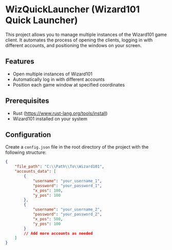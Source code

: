 # WizQuickLauncher (Wizard101 Quick Launcher)

This project allows you to manage multiple instances of the Wizard101 game client. It automates the process of opening the clients, logging in with different accounts, and positioning the windows on your screen.

## Features

- Open multiple instances of Wizard101
- Automatically log in with different accounts
- Position each game window at specified coordinates

## Prerequisites

- Rust (https://www.rust-lang.org/tools/install)
- Wizard101 installed on your system

## Configuration

Create a `config.json` file in the root directory of the project with the following structure:

```json
{
    "file_path": "C:\\Path\\To\\Wizard101",
    "accounts_data": [
        {
            "username": "your_username_1",
            "password": "your_password_1",
            "x_pos": 100,
            "y_pos": 100
        },
        {
            "username": "your_username_2",
            "password": "your_password_2",
            "x_pos": 500,
            "y_pos": 100
        }
        // Add more accounts as needed
    ]
}
```
